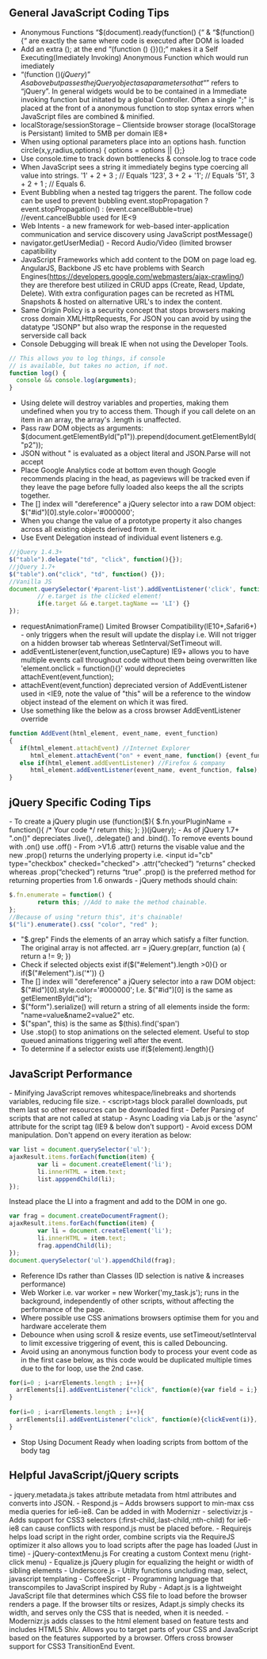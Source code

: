 <h2>General JavaScript Coding Tips</h2>

- Anonymous Functions “$(document).ready(function() {“ & “$(function(){“ are exactly the same where code is executed after DOM is loaded 
- Add an extra (); at the end “(function () {})();“ makes it a Self Executing(Imediately Invoking) Anonymous Function which would run imediately
- “(function ($){}(jQuery)” As above but passes the jQuery object as a parameter so that “$” refers to “jQuery”. In general widgets would be to be contained in a Immediate invoking function but initated by a global Controller. Often a single ";" is placed at the front of a anonymous function to stop syntax errors when JavaScript files are combined & minified.
- localStorage/sessionStorage – Clientside browser storage (localStorage is Persistant) limited to 5MB per domain IE8+
- When using optional parameters place into an options hash. function circle(x,y,radius,options) { options = options || {};}
- Use console.time to track down bottlenecks & console.log to trace code</li>
- When JavaScript sees a string it immediately begins type coercing all value into strings. '1' + 2 +  3 ; // Equals '123',  3  + 2 + '1'; // Equals '51',  3  + 2 +  1 ; // Equals 6.
- Event Bubbling when a nested tag triggers the parent. The follow code can be used to prevent bubbling event.stopPropagation ? event.stopPropagation() : (event.cancelBubble=true) //event.cancelBubble used for IE<9
- Web Intents - a new framework for web-based inter-application communication and service discovery using JavaScript postMessage()
- navigator.getUserMedia() - Record Audio/Video (limited browser capatibility
- JavaScript Frameworks which add content to the DOM on page load eg. AngularJS, Backbone JS etc have problems with Search Engines(https://developers.google.com/webmasters/ajax-crawling/) they are therefore best utilized in CRUD apps (Create, Read, Update, Delete). With extra configuration pages can be recreted as HTML Snapshots & hosted on alternative URL's to index the content.
- Same Origin Policy is a security concept that stops browsers making cross domain XMLHttpRequests, For JSON you can avoid by using the datatype "JSONP" but also wrap the response in the requested serverside call back
- Console Debugging will break IE when not using the Developer Tools.

```javascript
// This allows you to log things, if console
// is available, but takes no action, if not.
function log() {
  console && console.log(arguments);
}
```
- Using delete will destroy variables and properties, making them undefined when you try to access them. Though if you call delete on an item in an array, the array's .length is unaffected.
- Pass raw DOM objects as arguments: $(document.getElementById("p1")).prepend(document.getElementById("p2"));
- JSON without " is evaluated as a object literal and JSON.Parse will not accept
- Place Google Analytics code at bottom even though Google recommends placing in the head, as pageviews will be tracked even if they leave the page before fully loaded also keeps the all the scripts together.
- The [] index will "dereference" a jQuery selector into a raw DOM object: $("#id")[0].style.color='#000000';
- When you change the value of a prototype property it also changes across all existing objects derived from it.
- Use Event Delegation instead of individual event listeners e.g. 

```javascript
//jQuery 1.4.3+ 
$("table").delegate("td", "click", function(){});
//jQuery 1.7+
$("table").on("click", "td", function() {});
//Vanilla JS
document.querySelector('#parent-list').addEventListener('click', function(e) {
        // e.target is the clicked element!
        if(e.target && e.target.tagName == 'LI') {}
});
```
- requestAnimationFrame() Limited Browser Compatibility(IE10+,Safari6+) - only triggers when the result will update the display i.e. Will not trigger on a hidden browser tab whereas SetInterval/SetTimeout will.
- addEventListener(event,function,useCapture) IE9+ allows you to have multiple events call throughout code without them being overwritten like 'element.onclick = function(){}' would deprecietes attachEvent(event,function);
- attachEvent(event,function) depreciated version of AddEventListener used in <IE9, note the value of "this" will be a reference to the window object instead of the element on which it was fired.
- Use something like the below as a cross browser AddEventListener override

```javascript
function AddEvent(html_element, event_name, event_function) 
{       
   if(html_element.attachEvent) //Internet Explorer
      html_element.attachEvent("on" + event_name, function() {event_function.call(html_element);}); 
   else if(html_element.addEventListener) //Firefox & company
      html_element.addEventListener(event_name, event_function, false); //don't need the 'call' trick because in FF everything already works in the right way          
} 
```

<h2>jQuery Specific Coding Tips</h2>
- To create a jQuery plugin use (function($){ $.fn.yourPluginName = function(){ /* Your code */ return this; }; })(jQuery);
- As of jQuery 1.7+ ".on()" depreciates .live(), .delegate() and .bind(). To remove events bound with .on() use .off()
- From >V1.6 .attr() returns the visable value and the new .prop() returns the underlying property i.e. &lt;input id="cb" type="checkbox" checked="checked"&gt; .attr(“checked”) “returns” checked whereas .prop(“checked”) returns “true” .prop() is the preferred method for returning properties from 1.6 onwards
- jQuery methods should chain:

```javascript
$.fn.enumerate = function() {
        return this; //Add to make the method chainable.
};
//Because of using "return this", it's chainable!
$("li").enumerate().css( "color", "red" );
```
- "$.grep" Finds the elements of an array which satisfy a filter function. The original array is not affected. arr = jQuery.grep(arr, function (a) { return a != 9; })
- Check if selected objects exist if($("#element").length >0){} or if($("#element").is('*')) {}
- The [] index will "dereference" a jQuery selector into a raw DOM object: $("#id")[0].style.color='#000000'; I.e. $("#id")[0] is the same as getElementById("id");
- $("form").serialize() will return a string of all elements inside the form: "name=value&amp;name2=value2" etc.
- $("span", this) is the same as $(this).find('span')
- Use .stop() to stop animations on the selected element. Useful to stop queued animations triggering well after the event.
- To determine if a selector exists use if($(element).length){}
<h2>JavaScript Performance</h2>
- Minifying JavaScript removes whitespace/linebreaks and shortends variables, reducing file size.
- &lt;script&gt;tags block parallel downloads, put them last so other resources can be downloaded first
- Defer Parsing of scripts that are not called at statup
- Async Loading via Lab.js or the 'async' attribute for the script tag (IE9 & below don’t support)
- Avoid excess DOM manipulation. Don't append on every iteration as below:

```javascript
var list = document.querySelector('ul');
ajaxResult.items.forEach(function(item) {
        var li = document.createElement('li');
        li.innerHTML = item.text;
        list.apppendChild(li);
});
```

Instead place the LI into a fragment and add to the DOM in one go.

```javascript
var frag = document.createDocumentFragment();
ajaxResult.items.forEach(function(item) {
        var li = document.createElement('li');
        li.innerHTML = item.text;
        frag.appendChild(li);
});
document.querySelector('ul').appendChild(frag);
```

- Reference IDs rather than Classes (ID selection is native & increases performance)
- Web Worker i.e. var worker = new Worker('my_task.js'); runs in the background, independently of other scripts, without affecting the performance of the page.
- Where possible use CSS animations browsers optimise them for you and hardware accelerate them
- Debounce when using scroll & resize events, use setTimeout/setInterval to limit excessive triggering of event, this is called Debouncing.
- Avoid using an anonymous function body to process your event code as in the first case below, as this code would be duplicated multiple times due to the for loop, use the 2nd case.

```javascript
for(i=0 ; i<arrElements.length ; i++){
  arrElements[i].addEventListener("click", function(e){var field = i;}, false);
}
 
for(i=0 ; i<arrElements.length ; i++){
  arrElements[i].addEventListener("click", function(e){clickEvent(i)}, false);
}
```
- Stop Using Document Ready when loading scripts from bottom of the body tag

<h2>Helpful JavaScript/jQuery scripts</h2>
- jquery.metadata.js takes attribute metadata from html attributes and converts into JSON.
- Respond.js – Adds browsers support to min-max css media queries for ie6-ie8. Can be added in with Modernizr
- selectivizr.js -  Adds support for CSS3 selectors (:first-child,:last-child,:nth-child) for ie6-ie8 can cause conflicts with respond.js must be placed before.
- Requirejs helps load script in the right order, combine scripts via the RequireJS optimizer it also allows you to load scripts after the page has loaded (Just in time)
- jQuery-contextMenu.js For creating a custom Context menu (right-click menu)
- Equalize.js jQuery plugin for equalizing the height or width of sibling elements
- Underscore.js - Utilty functions uncluding map, select, javascript templating
- CoffeeScript - Programming language that transcompiles to JavaScript inspired by Ruby
- Adapt.js is a lightweight JavaScript file that determines which CSS file to load before the browser renders a page. If the browser tilts or resizes, Adapt.js simply checks its width, and serves only the CSS that is needed, when it is needed.
- Modernizr.js adds classes to the html element based on feature tests and includes HTML5 Shiv. Allows you to target parts of your CSS and JavaScript based on the features supported by a browser. Offers cross browser support for CSS3 TransitionEnd Event.

